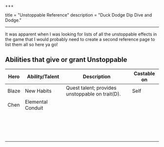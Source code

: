 +++

title = "Unstoppable Reference"
description = "Duck Dodge Dip Dive and Dodge."

---

It was apparent when I was looking for lists of all the unstoppable effects in the game that I would probably need to create a second reference page to list them all so here ya go!



## Abilities that give or grant Unstoppable



| Hero  | Ability/Talent    | Description                                     | Castable on |
| ----- | ----------------- | ----------------------------------------------- | ----------- |
| Blaze | New Habits        | Quest talent; provides unstoppable on trait(D). | Self        |
| Chen  | Elemental Conduit |                                                 |             |
|       |                   |                                                 |             |
|       |                   |                                                 |             |
|       |                   |                                                 |             |
|       |                   |                                                 |             |
|       |                   |                                                 |             |
|       |                   |                                                 |             |
|       |                   |                                                 |             |
|       |                   |                                                 |             |
|       |                   |                                                 |             |
|       |                   |                                                 |             |
|       |                   |                                                 |             |
|       |                   |                                                 |             |
|       |                   |                                                 |             |
|       |                   |                                                 |             |
|       |                   |                                                 |             |
|       |                   |                                                 |             |


